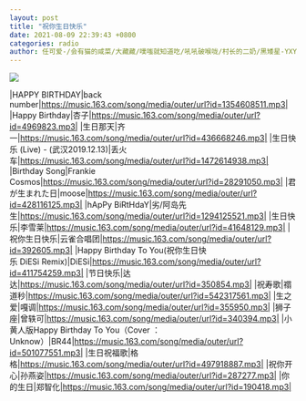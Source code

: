 ```yaml
---
layout: post
title: "祝你生日快乐"
date: 2021-08-09 22:39:43 +0800
categories: radio
author: 任可爱-/会有猫的咸菜/大藏藏/噗嗤就知道吃/吼吼破喉咙/村长的二奶/黑矮星-YXY-
---
```

![]({{site.baseurl}}/images/cover_20210809.jpg)

|HAPPY BIRTHDAY|back number|https://music.163.com/song/media/outer/url?id=1354608511.mp3|
|Happy Birthday|杏子|https://music.163.com/song/media/outer/url?id=4969823.mp3|
|生日那天|齐一|https://music.163.com/song/media/outer/url?id=436668246.mp3|
|生日快乐 (Live) - (武汉2019.12.13)|丢火车|https://music.163.com/song/media/outer/url?id=1472614938.mp3|
|Birthday Song|Frankie Cosmos|https://music.163.com/song/media/outer/url?id=28291050.mp3|
|君が生まれた日|moose|https://music.163.com/song/media/outer/url?id=428116125.mp3|
|hApPy BiRtHdaY|劣/阿岛先生|https://music.163.com/song/media/outer/url?id=1294125521.mp3|
|生日快乐|李雪莱|https://music.163.com/song/media/outer/url?id=41648129.mp3|
|祝你生日快乐|云雀合唱团|https://music.163.com/song/media/outer/url?id=392605.mp3|
|Happy Birthday To You(祝你生日快乐 DiESi Remix)|DiESi|https://music.163.com/song/media/outer/url?id=411754259.mp3|
|节日快乐|达达|https://music.163.com/song/media/outer/url?id=350854.mp3|
|祝寿歌|禤道秒|https://music.163.com/song/media/outer/url?id=542317561.mp3|
|生之爱|嘎调|https://music.163.com/song/media/outer/url?id=355950.mp3|
|狮子座|曾轶可|https://music.163.com/song/media/outer/url?id=340394.mp3|
|小黄人版Happy Birthday To You（Cover ：Unknow）|BR44|https://music.163.com/song/media/outer/url?id=501077551.mp3|
|生日祝福歌|格格|https://music.163.com/song/media/outer/url?id=497918887.mp3|
|祝你开心|孙燕姿|https://music.163.com/song/media/outer/url?id=287277.mp3|
|你的生日|郑智化|https://music.163.com/song/media/outer/url?id=190418.mp3|

